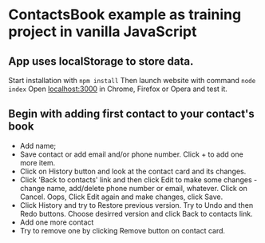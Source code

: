 # ContactsBook example as training project in vanilla JavaScript

## App uses localStorage to store data.

Start installation with `npm install`
Then launch website with command `node index`
Open [localhost:3000](http://localhost:3000/) in Chrome, Firefox or Opera and test it.

## Begin with adding first contact to your contact's book

-   Add name;
-   Save contact or add email and/or phone number. Click + to add one more item.
-   Click on History button and look at the contact card and its changes.
-   Click 'Back to contacts' link and then click Edit to make some changes - change name, add/delete phone number or email, whatever. Click on Cancel. Oops, Click Edit again and make changes, click Save.
-   Click History and try to Restore previous version. Try to Undo and then Redo buttons. Choose desirred version and click Back to contacts link.
-   Add one more contact
-   Try to remove one by clicking Remove button on contact card.
